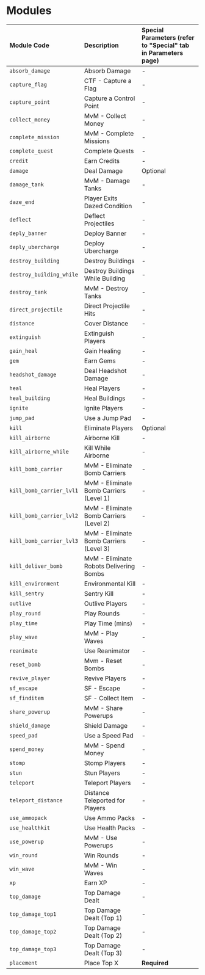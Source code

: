 # Modules

| Module Code | Description | Special Parameters \(refer to "Special" tab in Parameters page\) |
| :--- | :--- | :--- |
| `absorb_damage` | Absorb Damage | - |
| `capture_flag` | CTF - Capture a Flag | - |
| `capture_point` | Capture a Control Point | - |
| `collect_money` | MvM - Collect Money | - |
| `complete_mission` | MvM - Complete Missions | - |
| `complete_quest` | Complete Quests | - |
| `credit` | Earn Credits | - |
| `damage` | Deal Damage | Optional |
| `damage_tank` | MvM - Damage Tanks | - |
| `daze_end` | Player Exits Dazed Condition | - |
| `deflect` | Deflect Projectiles | - |
| `deply_banner` | Deploy Banner | - |
| `deply_ubercharge` | Deploy Ubercharge | - |
| `destroy_building` | Destroy Buildings | - |
| `destroy_building_while` | Destroy Buildings While Building | - |
| `destroy_tank` | MvM - Destroy Tanks | - |
| `direct_projectile` | Direct Projectile Hits | - |
| `distance` | Cover Distance | - |
| `extinguish` | Extinguish Players | - |
| `gain_heal` | Gain Healing | - |
| `gem` | Earn Gems | - |
| `headshot_damage` | Deal Headshot Damage | - |
| `heal` | Heal Players | - |
| `heal_building` | Heal Buildings | - |
| `ignite` | Ignite Players | - |
| `jump_pad` | Use a Jump Pad | - |
| `kill` | Eliminate Players | Optional |
| `kill_airborne` | Airborne Kill | - |
| `kill_airborne_while` | Kill While Airborne | - |
| `kill_bomb_carrier` | MvM - Eliminate Bomb Carriers | - |
| `kill_bomb_carrier_lvl1` | MvM - Eliminate Bomb Carriers \(Level 1\) | - |
| `kill_bomb_carrier_lvl2` | MvM - Eliminate Bomb Carriers \(Level 2\) | - |
| `kill_bomb_carrier_lvl3` | MvM - Eliminate Bomb Carriers \(Level 3\) | - |
| `kill_deliver_bomb` | MvM - Eliminate Robots Delivering Bombs | - |
| `kill_environment` | Environmental Kill | - |
| `kill_sentry` | Sentry Kill | - |
| `outlive` | Outlive Players | - |
| `play_round` | Play Rounds | - |
| `play_time` | Play Time \(mins\) | - |
| `play_wave` | MvM - Play Waves | - |
| `reanimate` | Use Reanimator | - |
| `reset_bomb` | Mvm - Reset Bombs | - |
| `revive_player` | Revive Players | - |
| `sf_escape` | SF - Escape | - |
| `sf_finditem` | SF - Collect Item | - |
| `share_powerup` | MvM - Share Powerups | - |
| `shield_damage` | Shield Damage | - |
| `speed_pad` | Use a Speed Pad | - |
| `spend_money` | MvM - Spend Money | - |
| `stomp` | Stomp Players | - |
| `stun` | Stun Players | - |
| `teleport` | Teleport Players | - |
| `teleport_distance` | Distance Teleported for Players | - |
| `use_ammopack` | Use Ammo Packs | - |
| `use_healthkit` | Use Health Packs | - |
| `use_powerup` | MvM - Use Powerups | - |
| `win_round` | Win Rounds | - |
| `win_wave` | MvM - Win Waves | - |
| `xp` | Earn XP | - |
| `top_damage` | Top Damage Dealt | - |
| `top_damage_top1` | Top Damage Dealt \(Top 1\) | - |
| `top_damage_top2` | Top Damage Dealt \(Top 2\) | - |
| `top_damage_top3` | Top Damage Dealt \(Top 3\) | - |
| `placement` | Place Top X | **Required** |

